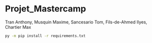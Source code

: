# Projet_Mastercamp

Tran Anthony, Musquin Maxime, Sancesario Tom, Fils-de-Ahmed Ilyes, Chartier Max

```bash
py -m pip install -r requirements.txt
```